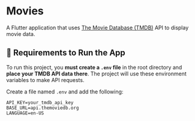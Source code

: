 # Movies

A Flutter application that uses [The Movie Database (TMDB)](https://www.themoviedb.org/) API to display movie data.

## 🚀 Requirements to Run the App

To run this project, you **must create a `.env` file** in the root directory and **place your TMDB API data there**. The project will use these environment variables to make API requests.

Create a file named `.env` and add the following:

```env
API_KEY=your_tmdb_api_key
BASE_URL=api.themoviedb.org
LANGUAGE=en-US
